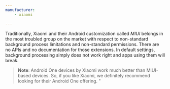```yaml
---
manufacturer: 
    - xiaomi

---
```


Traditionally, Xiaomi and their Android customization called _MIUI_ belongs in the most troubled group on the market with respect to non-standard background process limitations and non-standard permissions.
There are no APIs and no documentation for those extensions. In default settings, background processing simply does not work right and apps using them will break.


> **Note**: Android One devices by Xiaomi work much better than MIUI-based devices. So, if you like Xiaomi, we definitely recommend looking for their Android One offering.
"
